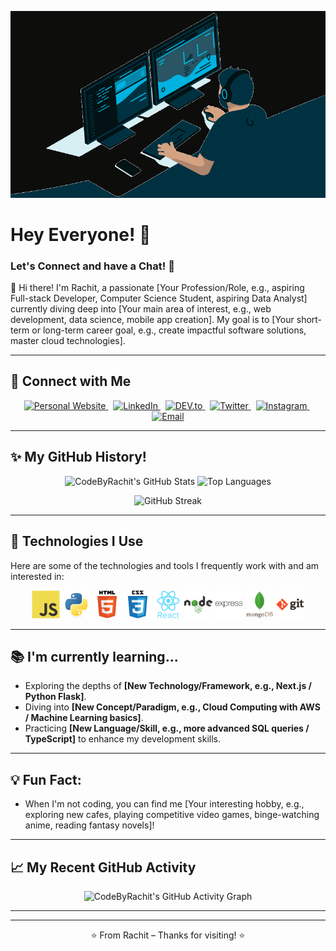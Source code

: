 <p align="center">
  <img src="https://raw.githubusercontent.com/CodeByRachit/CodeByRachit/main/assets/user%20(2).gif" alt="Cool Anime Vibe" width="600"/>
  <br>
</p>

# Hey Everyone! 🚀
### Let's Connect and have a Chat! 💬

👋 Hi there! I'm Rachit, a passionate [Your Profession/Role, e.g., aspiring Full-stack Developer, Computer Science Student, aspiring Data Analyst] currently diving deep into [Your main area of interest, e.g., web development, data science, mobile app creation]. My goal is to [Your short-term or long-term career goal, e.g., create impactful software solutions, master cloud technologies].

---

## 🔗 Connect with Me

<p align="center">
  <a href="YOUR_PERSONAL_WEBSITE_LINK" target="_blank">
    <img src="https://img.shields.io/badge/Website-Visit-blue?style=for-the-badge&logo=About.me&logoColor=white" alt="Personal Website">
  </a>&nbsp;
  <a href="YOUR_LINKEDIN_PROFILE" target="_blank">
    <img src="https://img.shields.io/badge/LinkedIn-Connect-0077B5?style=for-the-badge&logo=linkedin&logoColor=white" alt="LinkedIn">
  </a>&nbsp;
  <a href="YOUR_DEV_TO_PROFILE" target="_blank">
    <img src="https://img.shields.io/badge/DEV.to-Read%20My%20Articles-0A0A0A?style=for-the-badge&logo=dev.to&logoColor=white" alt="DEV.to">
  </a>&nbsp;
  <a href="YOUR_TWITTER_PROFILE" target="_blank">
    <img src="https://img.shields.io/badge/Twitter-Follow-1DA1F2?style=for-the-badge&logo=twitter&logoColor=white" alt="Twitter">
  </a>&nbsp;
  <a href="YOUR_INSTAGRAM_PROFILE" target="_blank">
    <img src="https://img.shields.io/badge/Instagram-Connect-E4405F?style=for-the-badge&logo=instagram&logoColor=white" alt="Instagram">
  </a>&nbsp;
  <a href="mailto:YOUR_EMAIL_ADDRESS" target="_blank">
    <img src="https://img.shields.io/badge/Email-Contact-D14836?style=for-the-badge&logo=gmail&logoColor=white" alt="Email">
  </a>
</p>

---

## ✨ My GitHub History!

<p align="center">
  <img src="https://github-readme-stats.vercel.app/api?username=CodeByRachit&show_icons=true&count_private=true&theme=dark&hide_title=true&hide_border=true&include_all_commits=true&line_height=25" alt="CodeByRachit's GitHub Stats">
  <img src="https://github-readme-stats.vercel.app/api/top-langs/?username=CodeByRachit&layout=compact&theme=dark&hide_title=true&hide_border=true" alt="Top Languages">
</p>

<p align="center">
  <img src="https://github-readme-streak-stats.herokuapp.com/?user=CodeByRachit&theme=dark&hide_border=true" alt="GitHub Streak">
</p>

---

## 🚀 Technologies I Use

Here are some of the technologies and tools I frequently work with and am interested in:

<p align="center">
  <img src="https://raw.githubusercontent.com/devicons/devicon/master/icons/javascript/javascript-original.svg" alt="JavaScript" width="45" height="45"/>
  <img src="https://raw.githubusercontent.com/devicons/devicon/master/icons/python/python-original.svg" alt="Python" width="45" height="45"/>
  <img src="https://raw.githubusercontent.com/devicons/devicon/master/icons/html5/html5-original-wordmark.svg" alt="HTML5" width="45" height="45"/>
  <img src="https://raw.githubusercontent.com/devicons/devicon/master/icons/css3/css3-original-wordmark.svg" alt="CSS3" width="45" height="45"/>
  <img src="https://raw.githubusercontent.com/devicons/devicon/master/icons/react/react-original-wordmark.svg" alt="React" width="45" height="45"/>
  <img src="https://raw.githubusercontent.com/devicons/devicon/master/icons/nodejs/nodejs-original-wordmark.svg" alt="Node.js" width="45" height="45"/>
  <img src="https://raw.githubusercontent.com/devicons/devicon/master/icons/express/express-original-wordmark.svg" alt="Express.js" width="45" height="45"/>
  <img src="https://raw.githubusercontent.com/devicons/devicon/master/icons/mongodb/mongodb-original-wordmark.svg" alt="MongoDB" width="45" height="45"/>
  <img src="https://raw.githubusercontent.com/devicons/devicon/master/icons/git/git-original-wordmark.svg" alt="Git" width="45" height="45"/>
  </p>

---

## 📚 I'm currently learning...

* Exploring the depths of **[New Technology/Framework, e.g., Next.js / Python Flask]**.
* Diving into **[New Concept/Paradigm, e.g., Cloud Computing with AWS / Machine Learning basics]**.
* Practicing **[New Language/Skill, e.g., more advanced SQL queries / TypeScript]** to enhance my development skills.

---

## 💡 Fun Fact:

* When I'm not coding, you can find me [Your interesting hobby, e.g., exploring new cafes, playing competitive video games, binge-watching anime, reading fantasy novels]!

---

## 📈 My Recent GitHub Activity

<p align="center">
  <img src="https://github-readme-activity-graph.vercel.app/graph?username=CodeByRachit&theme=github-dark&hide_border=true" alt="CodeByRachit's GitHub Activity Graph">
</p>

---


---

<p align="center">
  ⭐️ From Rachit – Thanks for visiting! ⭐️
</p>

